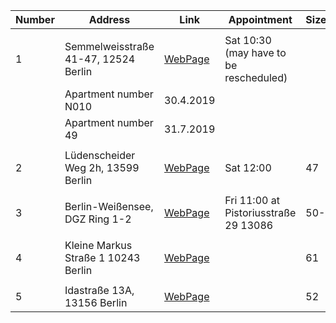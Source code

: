 | Number | Address                              | Link                                                         | Appointment                           | Size(sq.m.) | Price   |
| ------ | ------------------------------------ | ------------------------------------------------------------ | ------------------------------------- | ----------- | ------- |
|        |                                      |                                                              |                                       |             |         |
| 1      | Semmelweisstraße 41-47, 12524 Berlin | [WebPage](https://www.project-immobilien.com/berlin/immobilien/semmelweisstrasse/galerie/) | Sat 10:30  (may have to be rescheduled)                           |             |         |
|        | Apartment number N010                | 30.4.2019                                                    |                                       |             |         |
|        | Apartment number 49                  | 31.7.2019                                                    |                                       |             |         |
|        |                                      |                                                              |                                       |             |         |
| 2      | Lüdenscheider Weg 2h, 13599   Berlin | [WebPage](https://www.ohne-makler.net/immobilie/berlin-1-5-zi-wohnung-nahe-der-spandauer-altstadt/) | Sat 12:00                             | 47          | 167500  |
|        |                                      |                                                              |                                       |             |         |
| 3      | Berlin-Weißensee, DGZ Ring 1-2       | [WebPage](https://drive.google.com/open?id=10dsmI5O60JsU_cEeXwjIH3snJSE-65E3) | Fri 11:00 at Pistoriusstraße 29 13086 | 50-….       | 21200-… |
|        |                                      |                                                              |                                       |             |         |
| 4      | Kleine Markus Straße 1 10243 Berlin  | [WebPage](https://smart.onoffice.de/smart20/tmp/cancelation/528cf39fea736db210d21f31fc7c3bb9/PDF_Lang_3903CS.pdf) |                                       | 61          | 295000  |
|        |                                      |                                                              |                                       |             |         |
| 5      | Idastraße 13A,   13156 Berlin        | [WebPage](https://www.maklaro.de/expose/download/M-2186/40430) |                                       | 52          | 17100   |
